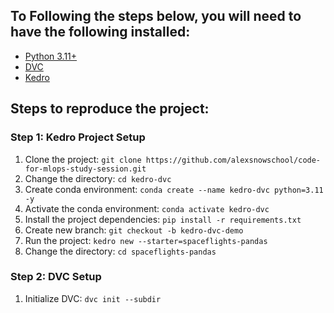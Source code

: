 ## To Following the steps below, you will need to have the following installed:

- [Python 3.11+](https://www.python.org/downloads/)
- [DVC](https://dvc.org/doc/install)
- [Kedro](https://docs.kedro.org/en/stable/get_started/install.html)

## Steps to reproduce the project:

### Step 1: Kedro Project Setup

1. Clone the project: `git clone https://github.com/alexsnowschool/code-for-mlops-study-session.git`
2. Change the directory: `cd kedro-dvc`
3. Create conda environment: `conda create --name kedro-dvc python=3.11 -y`
4. Activate the conda environment: `conda activate kedro-dvc`
5. Install the project dependencies: `pip install -r requirements.txt`
6. Create new branch: `git checkout -b kedro-dvc-demo`
7. Run the project: `kedro new --starter=spaceflights-pandas`
8. Change the directory: `cd spaceflights-pandas`

### Step 2: DVC Setup

1. Initialize DVC: `dvc init --subdir`
